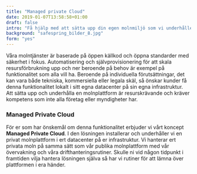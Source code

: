 ```yaml
---
title: "Managed private Cloud"
date: 2019-01-07T13:58:58+01:00
draft: false
intro: "Få hjälp med att sätta upp din egen molnmiljö som vi underhåller. Då får du kraften från molnet - i ditt datacenter."
background: "safespring_bilder_8.jpg"
form: "yes"
---
```

Våra molntjänster är baserade på öppen källkod och öppna standarder med säkerhet i fokus. Automatisering och självprovisionering för att skala resursförbrukning upp och ner beroende på behov är exempel på funktionalitet som alla vill ha. Beroende på individuella förutsättningar, det kan vara både tekniska, kommersiella eller legala skäl, så önskar kunder få denna funktionalitet lokalt i sitt egna datacenter på sin egna infrastruktur. Att sätta upp och underhålla en molnplattform är resurskrävande och kräver kompetens som inte alla företag eller myndigheter har.

### Managed Private Cloud
För er som har önskemål om denna funktionalitet erbjuder vi vårt koncept **Managed Private Cloud**. I den lösningen installerar och underhåller vi en privat molnplattform i ert datacenter på er infrastruktur. Vi hanterar ert privata moln på samma sätt som vår publika molnplattform med vår övervakning och våra drifthanteringsrutiner. Skulle ni vid någon tidpunkt i framtiden vilja hantera lösningen själva så har vi rutiner för att lämna över plattformen i era händer.
